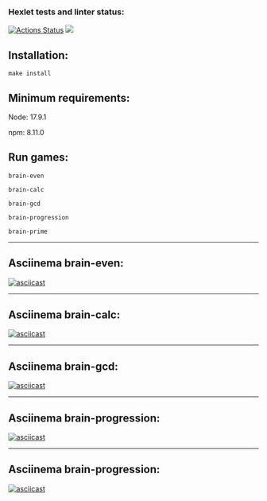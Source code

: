 ### Hexlet tests and linter status:
[![Actions Status](https://github.com/Elena-1710/frontend-project-44/actions/workflows/hexlet-check.yml/badge.svg)](https://github.com/Elena-1710/frontend-project-44/actions)
<a href="https://codeclimate.com/github/Elena-1710/frontend-project-44/maintainability"><img src="https://api.codeclimate.com/v1/badges/a8421b30f3503b509e53/maintainability" /></a>
## Installation:
```
make install
```

## Minimum requirements:

Node: 17.9.1

npm: 8.11.0

## Run games:
```
brain-even

brain-calc

brain-gcd

brain-progression

brain-prime
```
----

## Asciinema brain-even:
[![asciicast](https://asciinema.org/a/zJumQvyEUrRurHUCdeTv1eZg1.svg)](https://asciinema.org/a/zJumQvyEUrRurHUCdeTv1eZg1)

----

## Asciinema brain-calc:
[![asciicast](https://asciinema.org/a/c7rPvrB7QruP4E0n1rkmlEsdl.svg)](https://asciinema.org/a/c7rPvrB7QruP4E0n1rkmlEsdl)

----

## Asciinema brain-gcd:
[![asciicast](https://asciinema.org/a/3yO2Fbbl8J60kS7xJ9d2hvvvj.svg)](https://asciinema.org/a/3yO2Fbbl8J60kS7xJ9d2hvvvj)

----

## Asciinema brain-progression:
[![asciicast](https://asciinema.org/a/wkmtCobRZf7AHpP3h1OhQmhfM.svg)](https://asciinema.org/a/wkmtCobRZf7AHpP3h1OhQmhfM)

----

## Asciinema brain-progression:
[![asciicast](https://asciinema.org/a/616BNjA3A6hQCIdwJq4jrYaZz.svg)](https://asciinema.org/a/616BNjA3A6hQCIdwJq4jrYaZz)